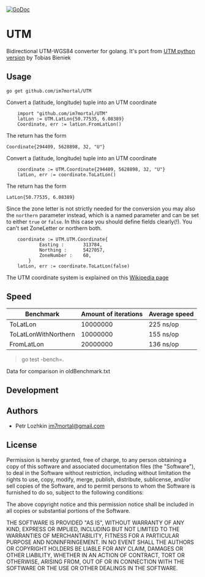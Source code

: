 [![GoDoc](https://godoc.org/github.com/im7mortal/UTM?status.svg)](https://godoc.org/github.com/im7mortal/UTM)

UTM
===

Bidirectional UTM-WGS84 converter for golang. It's port from [UTM python version](https://pypi.python.org/pypi/utm) by Tobias Bieniek

Usage
-----

	go get github.com/im7mortal/UTM

Convert a (latitude, longitude) tuple into an UTM coordinate

```
	import "github.com/im7mortal/UTM"
	latLon := UTM.LatLon{50.77535, 6.08389}
	Coordinate, err := latLon.FromLatLon()
```
The return has the form

	Coordinate{294409, 5628898, 32, "U"}

Convert a (latitude, longitude) tuple into an UTM coordinate

```
	coordinate := UTM.Coordinate{294409, 5628898, 32, "U"}
	latLon, err := coordinate.ToLatLon()
```
The return has the form

	LatLon{50.77535, 6.08389}
	

Since the zone letter is not strictly needed for the conversion you may also
the ``northern`` parameter instead, which is a named parameter and can be set
to either ``true`` or ``false``. In this case you should define fields clearly(!).
You can't set ZoneLetter or northern both.

```
	coordinate := UTM.UTM.Coordinate{
			Easting :		313784,
			Northing :		5427057,
			ZoneNumber :	60,
		}
	latLon, err := coordinate.ToLatLon(false)
```

The UTM coordinate system is explained on this [Wikipedia page](https://en.wikipedia.org/wiki/Universal_Transverse_Mercator_coordinate_system)

Speed
-----

Benchmark             | Amount of iterations | Average speed
--------------------- | -------------------- | -------------
ToLatLon              | 10000000             | 225 ns/op
ToLatLonWithNorthern  | 10000000             | 155 ns/op
FromLatLon            | 20000000             | 136 ns/op

> go test -bench=.

Data for comparison in oldBenchmark.txt

Development
-----------

Authors
-------

* Petr Lozhkin <im7mortal@gmail.com>

License
-------

Permission is hereby granted, free of charge, to any person obtaining a copy of this software and associated documentation files (the "Software"), to deal in the Software without restriction, including without limitation the rights to use, copy, modify, merge, publish, distribute, sublicense, and/or sell copies of the Software, and to permit persons to whom the Software is furnished to do so, subject to the following conditions:

The above copyright notice and this permission notice shall be included in all copies or substantial portions of the Software.

THE SOFTWARE IS PROVIDED "AS IS", WITHOUT WARRANTY OF ANY KIND, EXPRESS OR IMPLIED, INCLUDING BUT NOT LIMITED TO THE WARRANTIES OF MERCHANTABILITY, FITNESS FOR A PARTICULAR PURPOSE AND NONINFRINGEMENT. IN NO EVENT SHALL THE AUTHORS OR COPYRIGHT HOLDERS BE LIABLE FOR ANY CLAIM, DAMAGES OR OTHER LIABILITY, WHETHER IN AN ACTION OF CONTRACT, TORT OR OTHERWISE, ARISING FROM, OUT OF OR IN CONNECTION WITH THE SOFTWARE OR THE USE OR OTHER DEALINGS IN THE SOFTWARE.
